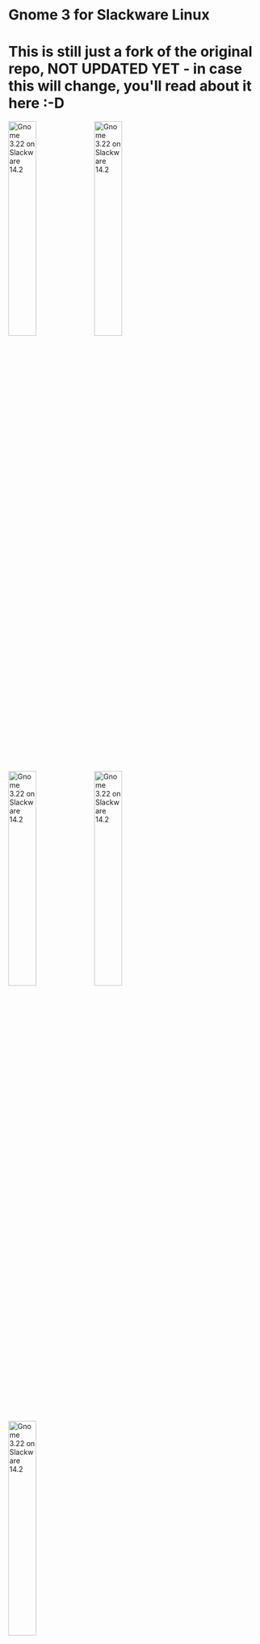 # Gnome 3 for Slackware Linux
# This is still just a fork of the original repo, NOT UPDATED YET - in case this will change, you'll read about it here :-D

<img src="screenshots/3.22.1.png" width="33%" alt="Gnome 3.22 on Slackware 14.2">
<img src="screenshots/3.22.2.png" width="33%" alt="Gnome 3.22 on Slackware 14.2">
<img src="screenshots/3.22.3.png" width="33%" alt="Gnome 3.22 on Slackware 14.2">
<img src="screenshots/3.22.4.png" width="33%" alt="Gnome 3.22 on Slackware 14.2">
<img src="screenshots/3.22.5.png" width="33%" alt="Gnome 3.22 on Slackware 14.2">

## About

Dlackware provides SlackBuild scripts for Gnome 3. The SlackBuilds found here
can be used seperatly, but are ment to work as a set on top of
[PAM](https://github.com/Dlackware/pam) and
[systemd](https://github.com/Dlackware/systemd).

It is a sources based project. We currently don't provide pre-built packages.
Since there are a lot of packages to build, we developed a small build
system which helps to build and install Gnome and its dependencies.

Our package set isn't the full Gnome distribution, but it isn't
minimalistic neither. If you miss some packages and you would like to
maintain them, fill free to create a pull request.


## Development

`master` branch is used for development of the next Dlackware version.

We support only the latest stable Slackware and one Gnome release per Slackware
version.

### Stable

Currently maintained release of Dlackware is Gnome 3.22 for Slackware 14.2.
To get this release use `3.22/14.2` branch.

### Current work

`master` is now updated for Gnome 3.36 on Slackware Current.

## Install

Full Slackware installation is required.

For Installation instruction please visit our
[INSTALL WIKI](https://github.com/pkotrcka/gnome/wiki/Install).

### Finished, what now?

- Enable or disable services in /lib/systemd/system/ (dont forget gdm) (systemctl enable gdm.service)
- Set graphical-target (init 4) as default (systemctl set-default graphical.target)
- Or anything else you might forget

Reboot and have fun.
